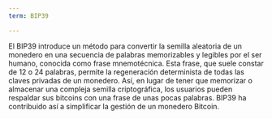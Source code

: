 ```yaml
---
term: BIP39

---
```

El BIP39 introduce un método para convertir la semilla aleatoria de un monedero en una secuencia de palabras memorizables y legibles por el ser humano, conocida como frase mnemotécnica. Esta frase, que suele constar de 12 o 24 palabras, permite la regeneración determinista de todas las claves privadas de un monedero. Así, en lugar de tener que memorizar o almacenar una compleja semilla criptográfica, los usuarios pueden respaldar sus bitcoins con una frase de unas pocas palabras. BIP39 ha contribuido así a simplificar la gestión de un monedero Bitcoin.